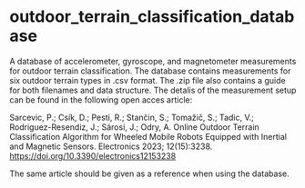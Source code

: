 # outdoor_terrain_classification_database
A database of accelerometer, gyroscope, and magnetometer measurements for outdoor terrain classification. The database contains measurements for six outdoor terrain types in .csv format. The .zip file also contains a guide for both filenames and data structure. The detalis of the measurement setup can be found in the following open acces article:

Sarcevic, P.; Csík, D.; Pesti, R.; Stančin, S.; Tomažič, S.; Tadic, V.; Rodriguez-Resendiz, J.; Sárosi, J.; Odry, A. Online Outdoor Terrain Classification Algorithm for Wheeled Mobile Robots Equipped with Inertial and Magnetic Sensors. Electronics 2023; 12(15):3238. https://doi.org/10.3390/electronics12153238 

The same article should be given as a reference when using the database.
